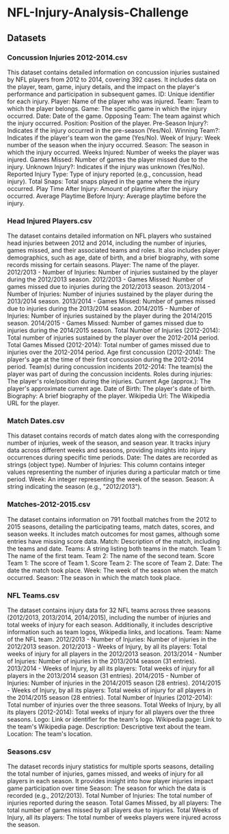 # NFL-Injury-Analysis-Challenge
## Datasets
### Concussion Injuries 2012-2014.csv
This dataset contains detailed information on concussion injuries sustained by NFL players from 2012 to 2014, covering 392 cases. It includes data on the player, team, game, injury details, and the impact on the player's performance and participation in subsequent games.
ID: Unique identifier for each injury.
Player: Name of the player who was injured.
Team: Team to which the player belongs.
Game: The specific game in which the injury occurred.
Date: Date of the game.
Opposing Team: The team against which the injury occurred.
Position: Position of the player.
Pre-Season Injury?: Indicates if the injury occurred in the pre-season (Yes/No).
Winning Team?: Indicates if the player's team won the game (Yes/No).
Week of Injury: Week number of the season when the injury occurred.
Season: The season in which the injury occurred.
Weeks Injured: Number of weeks the player was injured.
Games Missed: Number of games the player missed due to the injury.
Unknown Injury?: Indicates if the injury was unknown (Yes/No).
Reported Injury Type: Type of injury reported (e.g., concussion, head injury).
Total Snaps: Total snaps played in the game where the injury occurred.
Play Time After Injury: Amount of playtime after the injury occurred.
Average Playtime Before Injury: Average playtime before the injury.

### Head Injured Players.csv
The dataset contains detailed information on NFL players who sustained head injuries between 2012 and 2014, including the number of injuries, games missed, and their associated teams and roles. It also includes player demographics, such as age, date of birth, and a brief biography, with some records missing for certain seasons.
Player: The name of the player.
2012/2013 - Number of Injuries: Number of injuries sustained by the player during the 2012/2013 season.
2012/2013 - Games Missed: Number of games missed due to injuries during the 2012/2013 season.
2013/2014 - Number of Injuries: Number of injuries sustained by the player during the 2013/2014 season.
2013/2014 - Games Missed: Number of games missed due to injuries during the 2013/2014 season.
2014/2015 - Number of Injuries: Number of injuries sustained by the player during the 2014/2015 season.
2014/2015 - Games Missed: Number of games missed due to injuries during the 2014/2015 season.
Total Number of Injuries (2012-2014): Total number of injuries sustained by the player over the 2012-2014 period.
Total Games Missed (2012-2014): Total number of games missed due to injuries over the 2012-2014 period.
Age first concussion (2012-2014): The player's age at the time of their first concussion during the 2012-2014 period.
Team(s) during concussion incidents 2012-2014: The team(s) the player was part of during the concussion incidents.
Roles during injuries: The player's role/position during the injuries.
Current Age (approx.): The player's approximate current age.
Date of Birth: The player's date of birth.
Biography: A brief biography of the player.
Wikipedia Url: The Wikipedia URL for the player.

### Match Dates.csv
This dataset contains records of match dates along with the corresponding number of injuries, week of the season, and season year. It tracks injury data across different weeks and seasons, providing insights into injury occurrences during specific time periods.
Date: The dates are recorded as strings (object type).
Number of Injuries: This column contains integer values representing the number of injuries during a particular match or time period.
Week: An integer representing the week of the season.
Season: A string indicating the season (e.g., "2012/2013").

### Matches-2012-2015.csv
The dataset contains information on 791 football matches from the 2012 to 2015 seasons, detailing the participating teams, match dates, scores, and season weeks. It includes match outcomes for most games, although some entries have missing score data.
Match: Description of the match, including the teams and date.
Teams: A string listing both teams in the match.
Team 1: The name of the first team.
Team 2: The name of the second team.
Score Team 1: The score of Team 1.
Score Team 2: The score of Team 2.
Date: The date the match took place.
Week: The week of the season when the match occurred.
Season: The season in which the match took place.

### NFL Teams.csv
The dataset contains injury data for 32 NFL teams across three seasons (2012/2013, 2013/2014, 2014/2015), including the number of injuries and total weeks of injury for each season. Additionally, it includes descriptive information such as team logos, Wikipedia links, and locations.
Team: Name of the NFL team.
2012/2013 - Number of Injuries: Number of injuries in the 2012/2013 season.
2012/2013 - Weeks of Injury, by all its players: Total weeks of injury for all players in the 2012/2013 season.
2013/2014 - Number of Injuries: Number of injuries in the 2013/2014 season (31 entries).
2013/2014 - Weeks of Injury, by all its players: Total weeks of injury for all players in the 2013/2014 season (31 entries).
2014/2015 - Number of Injuries: Number of injuries in the 2014/2015 season (28 entries).
2014/2015 - Weeks of Injury, by all its players: Total weeks of injury for all players in the 2014/2015 season (28 entries).
Total Number of Injuries (2012-2014): Total number of injuries over the three seasons.
Total Weeks of Injury, by all its players (2012-2014): Total weeks of injury for all players over the three seasons.
Logo: Link or identifier for the team's logo.
Wikipedia page: Link to the team's Wikipedia page.
Description: Descriptive text about the team.
Location: The team's location.

### Seasons.csv
The dataset records injury statistics for multiple sports seasons, detailing the total number of injuries, games missed, and weeks of injury for all players in each season. It provides insight into how player injuries impact game participation over time
Season: The season for which the data is recorded (e.g., 2012/2013).
Total Number of Injuries: The total number of injuries reported during the season.
Total Games Missed, by all players: The total number of games missed by all players due to injuries.
Total Weeks of Injury, all its players: The total number of weeks players were injured across the season.